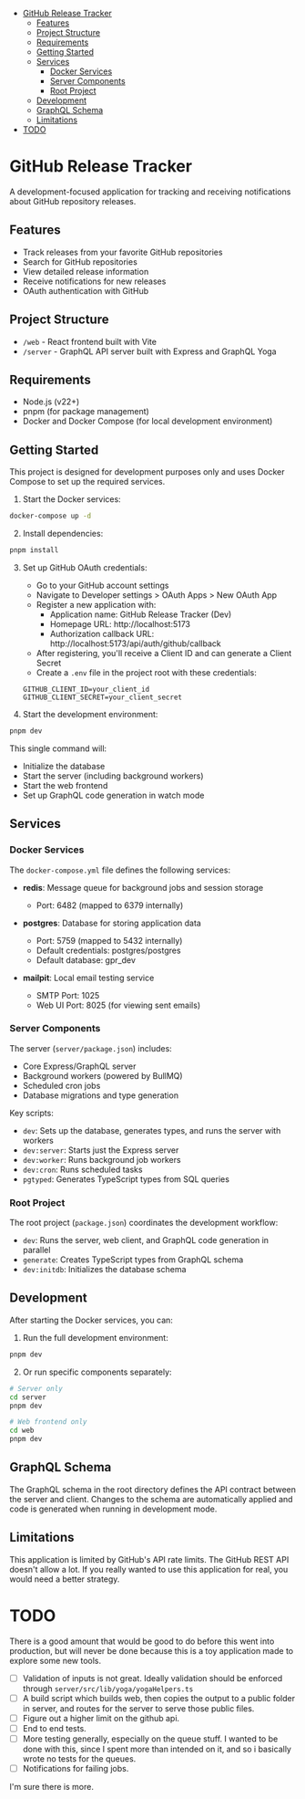 - [GitHub Release Tracker](#github-release-tracker)
  - [Features](#features)
  - [Project Structure](#project-structure)
  - [Requirements](#requirements)
  - [Getting Started](#getting-started)
  - [Services](#services)
    - [Docker Services](#docker-services)
    - [Server Components](#server-components)
    - [Root Project](#root-project)
  - [Development](#development)
  - [GraphQL Schema](#graphql-schema)
  - [Limitations](#limitations)
- [TODO](#todo)



# GitHub Release Tracker

A development-focused application for tracking and receiving notifications about GitHub repository releases.

## Features

- Track releases from your favorite GitHub repositories
- Search for GitHub repositories
- View detailed release information
- Receive notifications for new releases
- OAuth authentication with GitHub

## Project Structure

- `/web` - React frontend built with Vite
- `/server` - GraphQL API server built with Express and GraphQL Yoga

## Requirements

- Node.js (v22+)
- pnpm (for package management)
- Docker and Docker Compose (for local development environment)

## Getting Started

This project is designed for development purposes only and uses Docker Compose to set up the required services.

1. Start the Docker services:

```bash
docker-compose up -d
```

2. Install dependencies:

```bash
pnpm install
```

3. Set up GitHub OAuth credentials:
   - Go to your GitHub account settings
   - Navigate to Developer settings > OAuth Apps > New OAuth App
   - Register a new application with:
     - Application name: GitHub Release Tracker (Dev)
     - Homepage URL: http://localhost:5173
     - Authorization callback URL: http://localhost:5173/api/auth/github/callback
   - After registering, you'll receive a Client ID and can generate a Client Secret
   - Create a `.env` file in the project root with these credentials:
   ```
   GITHUB_CLIENT_ID=your_client_id
   GITHUB_CLIENT_SECRET=your_client_secret
   ```

4. Start the development environment:

```bash
pnpm dev
```

This single command will:
- Initialize the database
- Start the server (including background workers)
- Start the web frontend
- Set up GraphQL code generation in watch mode

## Services

### Docker Services

The `docker-compose.yml` file defines the following services:

- **redis**: Message queue for background jobs and session storage
  - Port: 6482 (mapped to 6379 internally)

- **postgres**: Database for storing application data
  - Port: 5759 (mapped to 5432 internally)
  - Default credentials: postgres/postgres
  - Default database: gpr_dev

- **mailpit**: Local email testing service
  - SMTP Port: 1025
  - Web UI Port: 8025 (for viewing sent emails)

### Server Components

The server (`server/package.json`) includes:

- Core Express/GraphQL server
- Background workers (powered by BullMQ)
- Scheduled cron jobs
- Database migrations and type generation

Key scripts:
- `dev`: Sets up the database, generates types, and runs the server with workers
- `dev:server`: Starts just the Express server
- `dev:worker`: Runs background job workers
- `dev:cron`: Runs scheduled tasks
- `pgtyped`: Generates TypeScript types from SQL queries

### Root Project

The root project (`package.json`) coordinates the development workflow:

- `dev`: Runs the server, web client, and GraphQL code generation in parallel
- `generate`: Creates TypeScript types from GraphQL schema
- `dev:initdb`: Initializes the database schema

## Development

After starting the Docker services, you can:

1. Run the full development environment:
```bash
pnpm dev
```

2. Or run specific components separately:
```bash
# Server only
cd server
pnpm dev

# Web frontend only
cd web
pnpm dev
```

## GraphQL Schema

The GraphQL schema in the root directory defines the API contract between the server and client. Changes to the schema are automatically applied and code is generated when running in development mode.

## Limitations

This application is limited by GitHub's API rate limits. The GitHub REST API doesn't allow a lot. If you really wanted to use this application for real, you
would need a better strategy.


# TODO

There is a good amount that would be good to do before this went into production, but will never be done because this is a toy application made to explore some new tools.

- [ ] Validation of inputs is not great. Ideally validation should be enforced through `server/src/lib/yoga/yogaHelpers.ts`
- [ ] A build script which builds web, then copies the output to a public folder in server, and routes for the server to serve those public files.
- [ ] Figure out a higher limit on the github api.
- [ ] End to end tests.
- [ ] More testing generally, especially on the queue stuff. I wanted to be done with this, since I spent more than intended on it, and so i basically wrote no tests for the queues.
- [ ] Notifications for failing jobs.

I'm sure there is more.
